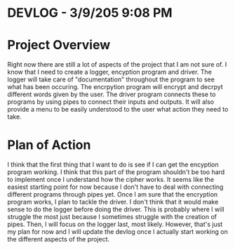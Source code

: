 # DEVLOG - 3/9/205 9:08 PM

# Project Overview
Right now there are still a lot of aspects of the project that I am not sure of. I know that I need to create a logger, encyption program and driver. The logger will take care of "documentation" throughout the program to see what has been occuring. The encrpytion program will encrypt and decrpyt different words given by the user. The driver program connects these to programs by using pipes to connect their inputs and outputs. It will also provide a menu to be easily understood to the user what action they need to take.

# Plan of Action
I think that the first thing that I want to do is see if I can get the encyption program working. I think that this part of the program shouldn't be too hard to implement once I understand how the cipher works. It seems like the easiest starting point for now because I don't have to deal with connecting different programs through pipes yet. Once I am sure that the encryption program works, I plan to tackle the driver. I don't think that it would make sense to do the logger before doing the driver. This is probably where I will struggle the most just because I sometimes struggle with the creation of pipes. Then, I will focus on the logger last, most likely. However, that's just my plan for now and I will update the devlog once I actually start working on the different aspects of the project. 